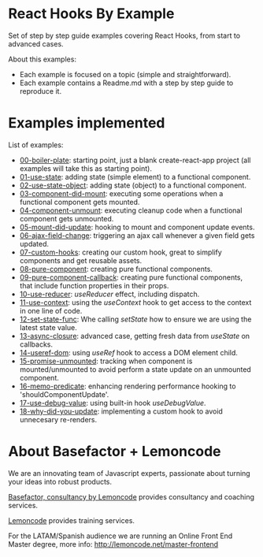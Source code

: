 # React Hooks By Example

Set of step by step guide examples covering React Hooks, from start to advanced cases.

About this examples:

- Each example is focused on a topic (simple and straightforward).
- Each example contains a Readme.md with a step by step guide to reproduce it.

# Examples implemented

List of examples:

- [00-boiler-plate](https://github.com/Lemoncode/react-hooks-by-example/tree/master/00-boilerplate): starting point, just a blank create-react-app project (all examples will take
  this as starting point).
- [01-use-state](https://github.com/Lemoncode/react-hooks-by-example/tree/master/01-use-state): adding state (simple element) to a functional component.
- [02-use-state-object](https://github.com/Lemoncode/react-hooks-by-example/tree/master/02-use-state-object): adding state (object) to a functional component.
- [03-component-did-mount](https://github.com/Lemoncode/react-hooks-by-example/tree/master/03-component-did-onload): executing some operations when a functional component gets mounted.
- [04-component-unmount](https://github.com/Lemoncode/react-hooks-by-example/tree/master/04-component_unmount): executing cleanup code when a functional component gets unmounted.
- [05-mount-did-update](https://github.com/Lemoncode/react-hooks-by-example/tree/master/05-component-update-render): hooking to mount and component update events.
- [06-ajax-field-change](https://github.com/Lemoncode/react-hooks-by-example/tree/master/06-ajax-field-change): triggering an ajax call whenever a given field gets updated.
- [07-custom-hooks](https://github.com/Lemoncode/react-hooks-by-example/tree/master/07-custom-hook): creating our custom hook, great to simplify components and get reusable assets.
- [08-pure-component](https://github.com/Lemoncode/react-hooks-by-example/tree/master/08-pure-component): creating pure functional components.
- [09-pure-component-callback](https://github.com/Lemoncode/react-hooks-by-example/tree/master/09-pure-component-callback): creating pure functional components, that include function properties
  in their props.
- [10-use-reducer](https://github.com/Lemoncode/react-hooks-by-example/tree/master/10-use-reducer): _useReducer_ effect, including dispatch.
- [11-use-context](https://github.com/Lemoncode/react-hooks-by-example/tree/master/11-use-context): using the _useContext_ hook to get access to the context in one line of code.
- [12-set-state-func](https://github.com/Lemoncode/react-hooks-by-example/tree/master/12-set-state-func): Whe calling _setState_ how to ensure we are
  using the latest state value.
- [13-async-closure](https://github.com/Lemoncode/react-hooks-by-example/tree/master/13-async-closure): advanced case, getting fresh data from _useState_ on callbacks.
- [14-useref-dom](https://github.com/Lemoncode/react-hooks-by-example/tree/master/14-use-ref-dom): using _useRef_ hook to access a DOM element child.
- [15-promise-unmounted](https://github.com/Lemoncode/react-hooks-by-example/tree/master/15-promise-unmounted): tracking when component is mounted/unmounted to avoid perform a state update on an unmounted component.
- [16-memo-predicate](https://github.com/Lemoncode/react-hooks-by-example/tree/master/16-memo-predicate): enhancing rendering performance hooking to 'shouldComponentUpdate'.
- [17-use-debug-value](https://github.com/Lemoncode/react-hooks-by-example/tree/master/17-use-debug-value): using built-in hook _useDebugValue_.
- [18-why-did-you-update](https://github.com/Lemoncode/react-hooks-by-example/tree/master/18-why-did-you-update): implementing a custom hook to avoid unnecesary re-renders.

# About Basefactor + Lemoncode

We are an innovating team of Javascript experts, passionate about turning your ideas into robust products.

[Basefactor, consultancy by Lemoncode](http://www.basefactor.com) provides consultancy and coaching services.

[Lemoncode](http://lemoncode.net/services/en/#en-home) provides training services.

For the LATAM/Spanish audience we are running an Online Front End Master degree, more info: http://lemoncode.net/master-frontend
